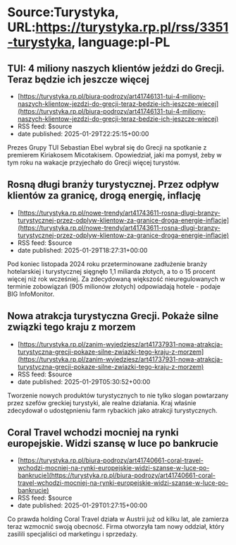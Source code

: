 # Source:Turystyka, URL:https://turystyka.rp.pl/rss/3351-turystyka, language:pl-PL

## TUI: 4 miliony naszych klientów jeździ do Grecji. Teraz będzie ich jeszcze więcej
 - [https://turystyka.rp.pl/biura-podrozy/art41746131-tui-4-miliony-naszych-klientow-jezdzi-do-grecji-teraz-bedzie-ich-jeszcze-wiecej](https://turystyka.rp.pl/biura-podrozy/art41746131-tui-4-miliony-naszych-klientow-jezdzi-do-grecji-teraz-bedzie-ich-jeszcze-wiecej)
 - RSS feed: $source
 - date published: 2025-01-29T22:25:15+00:00

Prezes Grupy TUI Sebastian Ebel wybrał się do Grecji na spotkanie z premierem Kiriakosem Micotakisem. Opowiedział, jaki ma pomysł, żeby w tym roku na wakacje przyjechało do Grecji więcej turystów.

## Rosną długi branży turystycznej. Przez odpływ klientów za granicę, drogą energię, inflację
 - [https://turystyka.rp.pl/nowe-trendy/art41743611-rosna-dlugi-branzy-turystycznej-przez-odplyw-klientow-za-granice-droga-energie-inflacje](https://turystyka.rp.pl/nowe-trendy/art41743611-rosna-dlugi-branzy-turystycznej-przez-odplyw-klientow-za-granice-droga-energie-inflacje)
 - RSS feed: $source
 - date published: 2025-01-29T18:27:31+00:00

Pod koniec listopada 2024 roku przeterminowane zadłużenie branży hotelarskiej i turystycznej sięgnęło 1,1 miliarda złotych, a to o 15 procent więcej niż rok wcześniej. Za zdecydowaną większość nieuregulowanych w terminie zobowiązań (905 milionów złotych) odpowiadają hotele - podaje BIG InfoMonitor.

## Nowa atrakcja turystyczna Grecji. Pokaże silne związki tego kraju z morzem
 - [https://turystyka.rp.pl/zanim-wyjedziesz/art41737931-nowa-atrakcja-turystyczna-grecji-pokaze-silne-zwiazki-tego-kraju-z-morzem](https://turystyka.rp.pl/zanim-wyjedziesz/art41737931-nowa-atrakcja-turystyczna-grecji-pokaze-silne-zwiazki-tego-kraju-z-morzem)
 - RSS feed: $source
 - date published: 2025-01-29T05:30:52+00:00

Tworzenie nowych produktów turystycznych to nie tylko slogan powtarzany przez szefów greckiej turystyki, ale realne działania. Kraj właśnie zdecydował o udostępnieniu farm rybackich jako atrakcji turystycznych.

## Coral Travel wchodzi mocniej na rynki europejskie. Widzi szansę w luce po bankrucie
 - [https://turystyka.rp.pl/biura-podrozy/art41740661-coral-travel-wchodzi-mocniej-na-rynki-europejskie-widzi-szanse-w-luce-po-bankrucie](https://turystyka.rp.pl/biura-podrozy/art41740661-coral-travel-wchodzi-mocniej-na-rynki-europejskie-widzi-szanse-w-luce-po-bankrucie)
 - RSS feed: $source
 - date published: 2025-01-29T01:27:15+00:00

Co prawda holding Coral Travel działa w Austrii już od kilku lat, ale zamierza teraz wzmocnić swoją obecność. Firma otworzyła tam nowy oddział, który zasilili specjaliści od marketingu i sprzedaży.

